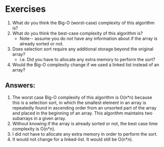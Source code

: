 # Exercises

1. What do you think the Big-O (worst-case) complexity of this algorithm is? 
2. What do you think the best-case complexity of this algorithm is? 
	- Note-- assume you do not have any information about if the array is already sorted or not.
3. Does selection sort require any additional storage beyond the original array? 
	- i.e. Did you have to allocate any extra memory to perform the sort?
5. Would the Big-O complexity change if we used a linked list instead of an array?

## Answers:

1. The worst case Big-O complexity of this algorithm is O(n*n) because this is a selection sort, in which the smallest element in an array is repeatedly found in ascending order from an unsorted part of the array and placed in the beginning of an array. This algorithm maintains two subarrays in a given array.
2. Without knowing if the array is already sorted or not, the best case time complexity is O(n*n).
3. I did not have to allocate any extra memory in order to perform the sort.
4. It would not change for a linked-list. It would still be O(n*n).
